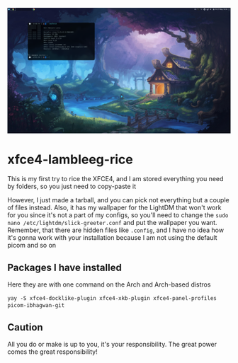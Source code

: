 ![This is how it looks like](XFCE4-rice.png)

# xfce4-lambleeg-rice

This is my first try to rice the XFCE4, and I am stored everything you need by folders, so you just need to copy-paste it

However, I just made a tarball, and you can pick not everything but a couple of files instead. Also, it has my wallpaper for the LightDM that won't work for you since it's not a part of my configs, so you'll need to change the `sudo nano /etc/lightdm/slick-greeter.conf` and put the wallpaper you want. Remember, that there are hidden files like `.config`, and I have no idea how it's gonna work with your installation because I am not using the default picom and so on

## Packages I have installed

Here they are with one command on the Arch and Arch-based distros

```
yay -S xfce4-docklike-plugin xfce4-xkb-plugin xfce4-panel-profiles picom-ibhagwan-git
```

## Caution

All you do or make is up to you, it's your responsibility. The great power comes the great responsibility!
